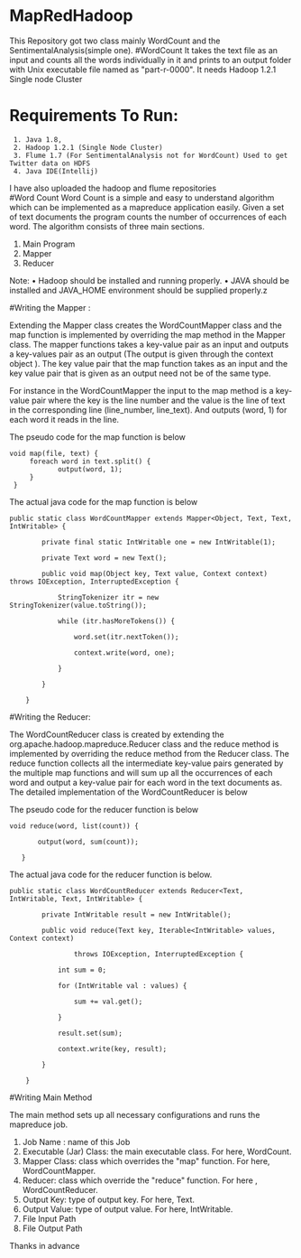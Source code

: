 # MapRedHadoop

This Repository got two class mainly WordCount and the SentimentalAnalysis(simple one). 
   #WordCount
      It takes the text file as an input and counts all the words individually in it and prints to an output folder with Unix executable 
      file named as "part-r-0000". It needs Hadoop 1.2.1 Single node Cluster  

# Requirements To Run:
     1. Java 1.8,
     2. Hadoop 1.2.1 (Single Node Cluster)
     3. Flume 1.7 (For SentimentalAnalysis not for WordCount) Used to get Twitter data on HDFS
     4. Java IDE(Intellij)
I have also uploaded the hadoop and flume repositories  
#Word Count
Word Count is a simple and easy to understand algorithm which can be implemented as a mapreduce application easily. Given a set of text documents the program counts the number of occurrences of each word. The algorithm consists of three main sections.

1.	Main Program
2.	Mapper
3.	Reducer

Note:
•	Hadoop should be installed and running properly.
•	JAVA should be installed and JAVA_HOME environment should be supplied properly.z

#Writing the Mapper :

Extending the Mapper class creates the WordCountMapper class and the map function is implemented by overriding the map method in the Mapper class. The mapper functions takes a key-value pair as an input and outputs a key-values pair as an output (The output is given through the context object ). The key value pair that the map function takes as an input and the key value pair that is given as an output need not be of the same type.

For instance in the WordCountMapper the input to the map method is a key-value pair where the key is the line number and the value is the line of text in the corresponding line (line_number, line_text). And outputs (word, 1) for each word it reads in the line.

The pseudo code for the map function is below

	void map(file, text) {
	     foreach word in text.split() {
	            output(word, 1);
   		 }
   	 }




The actual java code for the map function is below

    public static class WordCountMapper extends Mapper<Object, Text, Text, IntWritable> {

	        private final static IntWritable one = new IntWritable(1);

	        private Text word = new Text();

	        public void map(Object key, Text value, Context context) throws IOException, InterruptedException {

	            StringTokenizer itr = new StringTokenizer(value.toString());

	            while (itr.hasMoreTokens()) {

	                word.set(itr.nextToken());

	                context.write(word, one);

	            }

	        }

	    }


#Writing the Reducer:

The WordCountReducer class is created by extending the org.apache.hadoop.mapreduce.Reducer class and the reduce method is implemented by overriding the reduce method from the Reducer class. The reduce function collects all the intermediate key-value pairs generated by the multiple map functions and will sum up all the occurrences of each word and output a key-value pair for each word in the text documents as. The detailed implementation of the WordCountReducer is below

The pseudo code for the reducer function is below 

	void reduce(word, list(count)) {

	       output(word, sum(count));

	   }

The actual java code for the reducer function is below.

	public static class WordCountReducer extends Reducer<Text, IntWritable, Text, IntWritable> {

	        private IntWritable result = new IntWritable();

	        public void reduce(Text key, Iterable<IntWritable> values, Context context)

	                throws IOException, InterruptedException {

	            int sum = 0;

	            for (IntWritable val : values) {

	                sum += val.get();

	            }

	            result.set(sum);

	            context.write(key, result);

	        }

	    }



#Writing Main Method

The main method sets up all necessary configurations and runs the mapreduce job.

  1. Job Name : name of this Job
  2. Executable (Jar) Class: the main executable class. For here, WordCount.
  3. Mapper Class: class which overrides the "map" function. For here,  WordCountMapper.
  4. Reducer: class which override the "reduce" function. For here , WordCountReducer.
  5. Output Key: type of output key. For here, Text.
  6. Output Value: type of output value. For here, IntWritable.
  7. File Input Path
  8. File Output Path


Thanks in advance 









